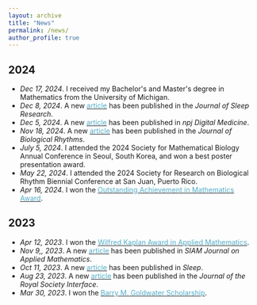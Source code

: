 ```yaml
---
layout: archive
title: "News"
permalink: /news/
author_profile: true
---
```

2024
------
* <i>Dec 17, 2024</i>.   I received my Bachelor's and Master's degree in Mathematics from the University of Michigan. <be>
* <i>Dec 8, 2024</i>.   A new [<font color="#52ADC8">article</font>](https://onlinelibrary.wiley.com/doi/10.1111/jsr.14425) has been published in the <i>Journal of Sleep Research</i>. <be>
* <i>Dec 5, 2024</i>.   A new [<font color="#52ADC8">article</font>](https://www.nature.com/articles/s41746-024-01348-6) has been published in <i>npj Digital Medicine</i>. <be>
* <i>Nov 18, 2024</i>.   A new [<font color="#52ADC8">article</font>](https://journals.sagepub.com/doi/abs/10.1177/07487304241288607) has been published in the <i>Journal of Biological Rhythms</i>. <be>
* <i>July 5, 2024</i>.   I attended the 2024 Society for Mathematical Biology Annual Conference in Seoul, South Korea, and won a best poster presentation award. <br>
* <i>May 22, 2024</i>.   I attended the 2024 Society for Research on Biological Rhythm Biennial Conference at San Juan, Puerto Rico. <br>
* <i>Apr 16, 2024</i>.   I won the [<font color="#52ADC8">Outstanding Achievement in Mathematics Award</font>](https://lsa.umich.edu/math/undergraduates/awards--scholarships--and-prizes/departmental-awards.html). <br>

2023
------
* <i>Apr 12, 2023</i>.   I won the [<font color="#52ADC8">Wilfred Kaplan Award in Applied Mathematics</font>](https://lsa.umich.edu/math/undergraduates/awards--scholarships--and-prizes/departmental-awards.html). <br>
* <i>Nov 9,, 2023</i>.   A new [<font color="#52ADC8">article</font>](https://epubs.siam.org/eprint/VDW7CYGCD6AEYKMCD7EP/full) has been published in <i>SIAM Journal on Applied Mathematics</i>. <br>
* <i>Oct 11, 2023</i>.  A new [<font color="#52ADC8">article</font>](https://academic.oup.com/sleep/article-abstract/47/1/zsad266/7306801?redirectedFrom=fulltext) has been published in <i>Sleep</i>. <br>
* <i>Aug 23, 2023</i>.  A new [<font color="#52ADC8">article</font>](https://royalsocietypublishing.org/doi/full/10.1098/rsif.2023.0030) has been published in the <i>Journal of the Royal Society Interface</i>. <br>
* <i>Mar 30, 2023</i>.   I won the [<font color="#52ADC8">Barry M. Goldwater Scholarship</font>](https://goldwaterscholarship.gov/).
